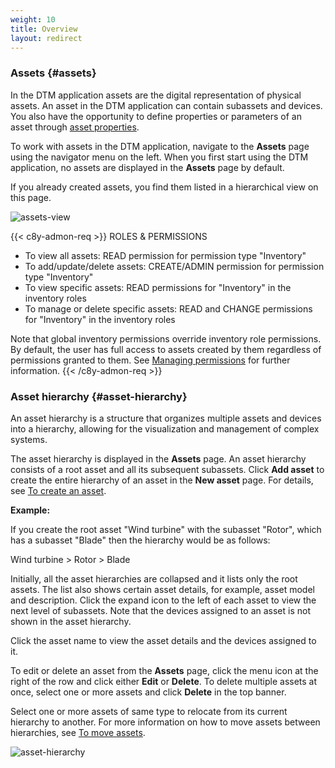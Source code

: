 ```yaml
---
weight: 10
title: Overview
layout: redirect
---
```


### Assets {#assets}

In the DTM application assets are the digital representation of physical assets.
An asset in the DTM application can contain subassets and devices.
You also have the opportunity to define properties or parameters of an asset through [asset properties](/dtm/asset-types/#asset-properties).

To work with assets in the DTM application, navigate to the **Assets** page using the navigator menu on the left.
When you first start using the DTM application, no assets are displayed in the **Assets** page by default.

If you already created assets, you find them listed in a hierarchical view on this page.

![assets-view](/images/dtm/assets/dtm-assets-view-assets.png)

{{< c8y-admon-req >}}
ROLES & PERMISSIONS

- To view all assets: READ permission for permission type "Inventory"
- To add/update/delete assets: CREATE/ADMIN permission for permission type "Inventory"
- To view specific assets: READ permissions for "Inventory" in the inventory roles
- To manage or delete specific assets: READ and CHANGE permissions for "Inventory" in the inventory roles

Note that global inventory permissions override inventory role permissions. By default, the user has full access to assets created by them regardless of permissions granted to them. See [Managing permissions](/standard-tenant/managing-permissions/) for further information.
{{< /c8y-admon-req >}}

### Asset hierarchy {#asset-hierarchy}

An asset hierarchy is a structure that organizes multiple assets and devices into a hierarchy, allowing for the visualization and management of complex systems.

The asset hierarchy is displayed in the **Assets** page. An asset hierarchy consists of a root asset and all its subsequent subassets. Click **Add asset** to create the entire hierarchy of an asset in the **New asset** page. For details, see [To create an asset](/dtm/asset-hierarchy/#to-create-an-asset).

**Example:**

If you create the root asset "Wind turbine" with the subasset "Rotor", which has a subasset "Blade" then the hierarchy would be as follows:

Wind turbine > Rotor > Blade

Initially, all the asset hierarchies are collapsed and it lists only the root assets. The list also shows certain asset details, for example, asset model and description. Click the expand icon to the left of each asset to view the next level of subassets. Note that the devices assigned to an asset is not shown in the asset hierarchy.

Click the asset name to view the asset details and the devices assigned to it.

To edit or delete an asset from the **Assets** page, click the menu icon at the right of the row and click either **Edit** or **Delete**.
To delete multiple assets at once, select one or more assets and click **Delete** in the top banner.

Select one or more assets of same type to relocate from its current hierarchy to another. For more information on how to move assets between hierarchies, see [To move assets](/dtm/asset-hierarchy/#to-move-assets).

![asset-hierarchy](/images/dtm/assets/dtm-assets-asset-hierarchy.png)
